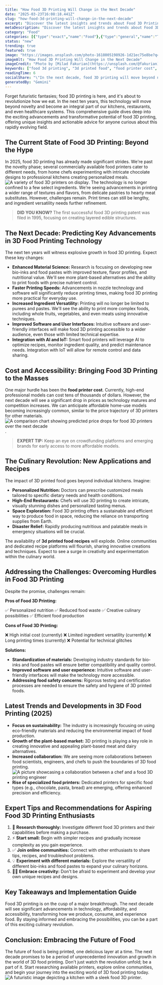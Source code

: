 ```yaml
---
title: "How Food 3D Printing Will Change in the Next Decade"
date: "2025-03-23T16:08:18.441Z"
slug: "how-food-3d-printing-will-change-in-the-next-decade"
excerpt: "Discover the latest insights and trends about Food 3D Printing. This comprehensive guide covers everything you need to know about Food 3D Printing in 2025."
metaDescription: "Discover the latest insights and trends about Food 3D Printing. This comprehensive guide covers everything you need to know about Food 3D Printing in 2025."
category: "Food"
categories: [{"type":"exact","name":"Food"},{"type":"general","name":"Technology"},{"type":"medium","name":"Additive Manufacturing"},{"type":"specific","name":"Material Science"},{"type":"niche","name":"Bioprinting"}]
status: "new"
trending: true
featured: true
image: "https://images.unsplash.com/photo-1618005198926-1d21ec75e8be?q=85&w=1200&fit=max&fm=webp&auto=compress"
imageAlt: "How Food 3D Printing Will Change in the Next Decade"
imageCredit: "Photo by [Milad Fakurian](https://unsplash.com/@fakurian) on Unsplash"
keywords: ["food 3d printing", "3d printed food", "food printer cost", "best food 3d printer", "3d printed food recipes", "how to 3d print food", "buy food 3d printer", "3d printed chocolate", "future of food 3d printing", "3d food printing technology"]
readingTime: 6
socialShare: "\"In the next decade, food 3D printing will move beyond novelty, becoming as commonplace as microwaves. Prepare for a culinary revolution unlike any other!\""
generatedBy: "Gemini"
---
```




Forget futuristic fantasies; food 3D printing is here, and it's about to revolutionize how we eat.  In the next ten years, this technology will move beyond novelty and become an integral part of our kitchens, restaurants, and even healthcare systems. This comprehensive guide dives deep into the exciting advancements and transformative potential of food 3D printing, offering unique insights and actionable advice for anyone curious about this rapidly evolving field.

## The Current State of Food 3D Printing: Beyond the Hype

In 2025, food 3D printing has already made significant strides. We're past the novelty phase;  several commercially available food printers cater to different needs, from home chefs experimenting with intricate chocolate designs to professional kitchens creating personalized meals.  ![A variety of food 3D printers on display](https://images.unsplash.com/photo-1631700611307-37dbcb89ef7e?q=85&w=1200&fit=max&fm=webp&auto=compress).  The technology is no longer confined to a few select ingredients.  We're seeing advancements in printing a wider range of textures and flavors, from delicate pastries to hearty meat substitutes.  However, challenges remain.  Print times can still be lengthy, and ingredient versatility needs further refinement.

> **DID YOU KNOW?** The first successful food 3D printing patent was filed in 1995, focusing on creating layered edible structures.

##  The Next Decade:  Predicting Key Advancements in 3D Food Printing Technology

The next ten years will witness explosive growth in food 3D printing.  Expect these key changes:

* **Enhanced Material Science:**  Research is focusing on developing new bio-inks and food pastes with improved texture, flavor profiles, and nutritional value.  We'll see more plant-based alternatives and the ability to print foods with precise nutrient control.
* **Faster Printing Speeds:**  Advancements in nozzle technology and software will significantly reduce printing times, making food 3D printing more practical for everyday use.
* **Increased Ingredient Versatility:**  Printing will no longer be limited to purees and pastes.  We'll see the ability to print more complex foods, including whole fruits, vegetables, and even meats using innovative techniques.
* **Improved Software and User Interfaces:**  Intuitive software and user-friendly interfaces will make food 3D printing accessible to a wider audience, even those with limited technical expertise.
* **Integration with AI and IoT:**  Smart food printers will leverage AI to optimize recipes, monitor ingredient quality, and predict maintenance needs.  Integration with IoT will allow for remote control and data sharing.

##  Cost and Accessibility: Bringing Food 3D Printing to the Masses

One major hurdle has been the **food printer cost**.  Currently, high-end professional models can cost tens of thousands of dollars.  However, the next decade will see a significant drop in prices as technology matures and competition increases.  We can anticipate affordable home-use models becoming increasingly common, similar to the price trajectory of 3D printers for other materials.  ![A comparison chart showing predicted price drops for food 3D printers over the next decade](https://images.unsplash.com/photo-1635234736265-7c6f4a25ebe5?q=85&w=1200&fit=max&fm=webp&auto=compress).

> **EXPERT TIP:** Keep an eye on crowdfunding platforms and emerging brands for early access to more affordable models.

##  The Culinary Revolution:  New Applications and Recipes

The impact of 3D printed food goes beyond individual kitchens.  Imagine:

* **Personalized Nutrition:**  Doctors can prescribe customized meals tailored to specific dietary needs and health conditions.
* **High-End Restaurants:**  Chefs will use 3D printing to create intricate, visually stunning dishes and personalized tasting menus.
* **Space Exploration:**  Food 3D printing offers a sustainable and efficient way to produce food in space, reducing the reliance on transporting supplies from Earth.
* **Disaster Relief:**  Rapidly producing nutritious and palatable meals in emergency situations will be crucial.

The availability of **3d printed food recipes** will explode. Online communities and dedicated recipe platforms will flourish, sharing innovative creations and techniques. Expect to see a surge in creativity and experimentation within the culinary world.

##  Addressing the Challenges:  Overcoming Hurdles in Food 3D Printing

Despite the promise, challenges remain:

**Pros of Food 3D Printing:**

✅ Personalized nutrition
✅ Reduced food waste
✅ Creative culinary possibilities
✅ Efficient food production

**Cons of Food 3D Printing:**

❌ High initial cost (currently)
❌ Limited ingredient versatility (currently)
❌ Long printing times (currently)
❌ Potential for technical glitches

**Solutions:**

* **Standardization of materials:**  Developing industry standards for bio-inks and food pastes will ensure better compatibility and quality control.
* **Improved software and user experience:**  Intuitive software and user-friendly interfaces will make the technology more accessible.
* **Addressing food safety concerns:**  Rigorous testing and certification processes are needed to ensure the safety and hygiene of 3D printed foods.

##  Latest Trends and Developments in 3D Food Printing (2025)

* **Focus on sustainability:**  The industry is increasingly focusing on using eco-friendly materials and reducing the environmental impact of food production.
* **Growth of the plant-based market:**  3D printing is playing a key role in creating innovative and appealing plant-based meat and dairy alternatives.
* **Increased collaboration:**  We are seeing more collaborations between food scientists, engineers, and chefs to push the boundaries of 3D food printing.  ![A picture showcasing a collaboration between a chef and a food 3D printing engineer](https://images.unsplash.com/photo-1618005198926-1d21ec75e8be?q=85&w=1200&fit=max&fm=webp&auto=compress)
* **Rise of specialized food printers:**  Dedicated printers for specific food types (e.g., chocolate, pasta, bread) are emerging, offering enhanced precision and efficiency.

##  Expert Tips and Recommendations for Aspiring Food 3D Printing Enthusiasts

1. 🔑 **Research thoroughly:**  Investigate different food 3D printers and their capabilities before making a purchase.
2. ⚡ **Start small:**  Begin with simpler recipes and gradually increase complexity as you gain experience.
3. ✅ **Join online communities:**  Connect with other enthusiasts to share tips, recipes, and troubleshoot problems.
4. 💡 **Experiment with different materials:**  Explore the versatility of different bio-inks and food pastes to expand your culinary horizons.
5. 👨‍🍳 **Embrace creativity:**  Don't be afraid to experiment and develop your own unique recipes and designs.

##  Key Takeaways and Implementation Guide

Food 3D printing is on the cusp of a major breakthrough.  The next decade will see significant advancements in technology, affordability, and accessibility, transforming how we produce, consume, and experience food.  By staying informed and embracing the possibilities, you can be a part of this exciting culinary revolution.

## Conclusion:  Embracing the Future of Food

The future of food is being printed, one delicious layer at a time.  The next decade promises to be a period of unprecedented innovation and growth in the world of 3D food printing.  Don't just watch the revolution unfold; be a part of it.  Start researching available printers, explore online communities, and begin your journey into the exciting world of 3D food printing today. ![A futuristic image depicting a kitchen with a sleek food 3D printer](https://images.unsplash.com/photo-1634320714682-ae8b9c9cee60?q=85&w=1200&fit=max&fm=webp&auto=compress).

